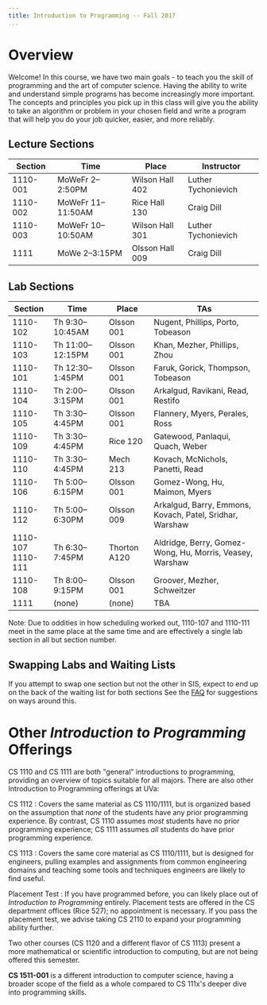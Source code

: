 ```yaml
---
title: Introduction to Programming -- Fall 2017
...
```


# Overview

Welcome! In this course, we have two main goals - to teach you the skill of programming and the art of computer science. Having the ability to write and understand simple programs has become increasingly more important. The concepts and principles you pick up in this class will give you the ability to take an algorithm or problem in your chosen field and write a program that will help you do your job quicker, easier, and more reliably.

## Lecture Sections

Section |Time             |Place          |Instructor             
--------|-----------------|---------------|-----------------------
1110-001|MoWeFr 2–2:50PM  |Wilson Hall 402|Luther Tychonievich    
1110-002|MoWeFr 11–11:50AM|Rice Hall 130  |Craig Dill
1110-003|MoWeFr 10–10:50AM|Wilson Hall 301|Luther Tychonievich
1111    |MoWe 2–3:15PM    |Olsson Hall 009|Craig Dill             

## Lab Sections

Section |Time            |Place       |TAs
----------|-----------------|-------------|--------------------------------------------
1110-102|Th 9:30–10:45AM |Olsson 001  |Nugent, Phillips, Porto, Tobeason
1110-103|Th 11:00–12:15PM|Olsson 001  |Khan, Mezher, Phillips, Zhou
1110-101|Th 12:30–1:45PM |Olsson 001  |Faruk, Gorick, Thompson, Tobeason
1110-104|Th 2:00–3:15PM  |Olsson 001  |Arkalgud, Ravikani, Read, Restifo
1110-105|Th 3:30–4:45PM  |Olsson 001  |Flannery, Myers, Perales, Ross
1110-109|Th 3:30–4:45PM  |Rice 120    |Gatewood, Panlaqui, Quach, Weber
1110-110|Th 3:30–4:45PM  |Mech 213    |Kovach, McNichols, Panetti, Read
1110-106|Th 5:00–6:15PM  |Olsson 001  |Gomez-Wong, Hu, Maimon, Myers
1110-112|Th 5:00–6:30PM  |Olsson 009  |Arkalgud, Barry, Emmons, Kovach, Patel, Sridhar, Warshaw
1110-107</br>1110-111|Th 6:30–7:45PM  |Thorton A120|Aldridge, Berry, Gomez-Wong, Hu, Morris, Veasey, Warshaw
1110-108|Th 8:00–9:15PM  |Olsson 001  |Groover, Mezher, Schweitzer
1111    |(none)          |(none)      |TBA

Note: Due to oddities in how scheduling worked out, 1110-107 and 1110-111 meet in the same place at the same time and are effectively a single lab section in all but section number.

## Swapping Labs and Waiting Lists

If you attempt to swap one section but not the other in SIS, expect to end up on the back of the waiting list for both sections
See the [FAQ](faq.html) for suggestions on ways around this.

# Other *Introduction to Programming* Offerings

CS 1110 and CS 1111 are both "general" introductions to programming, providing an overview of topics suitable for all majors.
There are also other Introduction to Programming offerings at UVa:

CS 1112
:   Covers the same material as CS 1110/1111,
    but is organized based on the assumption that *none* of the students have any prior programming experience.
    By contrast, CS 1110 assumes *most* students have no prior programming experience;
    CS 1111 assumes *all* students do have prior programming experience.

CS 1113
:   Covers the same core material as CS 1110/1111, but is designed for engineers,
    pulling examples and assignments from common engineering domains
    and teaching some tools and techniques engineers are likely to find useful.

Placement Test
:   If you have programmed before, you can likely place out of *Introduction to Programming* entirely.
    Placement tests are offered in the CS department offices (Rice 527); no appointment is necessary.
    If you pass the placement test, we advise taking CS 2110 to expand your programming ability further.

Two other courses (CS 1120 and a different flavor of CS 1113) present a more mathematical or scientific introduction to computing, but are not being offered this semester.

**CS 1511-001** is a different introduction to computer science, having a broader scope of the field as a whole compared to CS 111x's deeper dive into programming skills.
